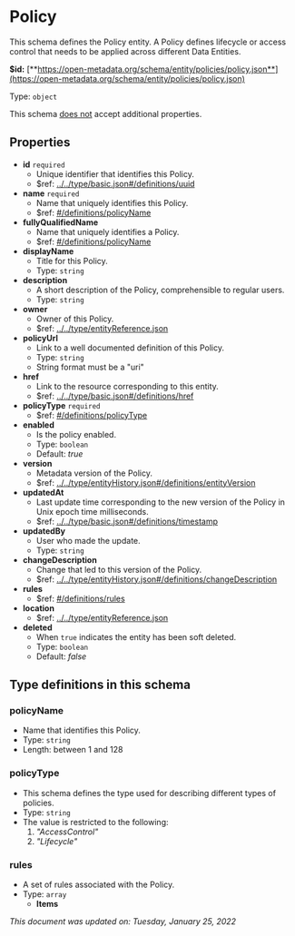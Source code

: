 # Policy

This schema defines the Policy entity. A Policy defines lifecycle or access control that needs to be applied across different Data Entities.

**$id:** [**https://open-metadata.org/schema/entity/policies/policy.json**](https://open-metadata.org/schema/entity/policies/policy.json)

Type: `object`

This schema <u>does not</u> accept additional properties.

## Properties
 - **id** `required`
	 - Unique identifier that identifies this Policy.
	 - $ref: [../../type/basic.json#/definitions/uuid](../types/basic.md#uuid)
 - **name** `required`
	 - Name that uniquely identifies this Policy.
	 - $ref: [#/definitions/policyName](#policyname)
 - **fullyQualifiedName**
	 - Name that uniquely identifies a Policy.
	 - $ref: [#/definitions/policyName](#policyname)
 - **displayName**
	 - Title for this Policy.
	 - Type: `string`
 - **description**
	 - A short description of the Policy, comprehensible to regular users.
	 - Type: `string`
 - **owner**
	 - Owner of this Policy.
	 - $ref: [../../type/entityReference.json](../types/entityreference.md)
 - **policyUrl**
	 - Link to a well documented definition of this Policy.
	 - Type: `string`
	 - String format must be a "uri"
 - **href**
	 - Link to the resource corresponding to this entity.
	 - $ref: [../../type/basic.json#/definitions/href](../types/basic.md#href)
 - **policyType** `required`
	 - $ref: [#/definitions/policyType](#policytype)
 - **enabled**
	 - Is the policy enabled.
	 - Type: `boolean`
	 - Default: _true_
 - **version**
	 - Metadata version of the Policy.
	 - $ref: [../../type/entityHistory.json#/definitions/entityVersion](../types/entityhistory.md#entityversion)
 - **updatedAt**
	 - Last update time corresponding to the new version of the Policy in Unix epoch time milliseconds.
	 - $ref: [../../type/basic.json#/definitions/timestamp](../types/basic.md#timestamp)
 - **updatedBy**
	 - User who made the update.
	 - Type: `string`
 - **changeDescription**
	 - Change that led to this version of the Policy.
	 - $ref: [../../type/entityHistory.json#/definitions/changeDescription](../types/entityhistory.md#changedescription)
 - **rules**
	 - $ref: [#/definitions/rules](#rules)
 - **location**
	 - $ref: [../../type/entityReference.json](../types/entityreference.md)
 - **deleted**
	 - When `true` indicates the entity has been soft deleted.
	 - Type: `boolean`
	 - Default: _false_


## Type definitions in this schema
### policyName

 - Name that identifies this Policy.
 - Type: `string`
 - Length: between 1 and 128


### policyType

 - This schema defines the type used for describing different types of policies.
 - Type: `string`
 - The value is restricted to the following: 
	 1. _"AccessControl"_
	 2. _"Lifecycle"_


### rules

 - A set of rules associated with the Policy.
 - Type: `array`
	 - **Items**




_This document was updated on: Tuesday, January 25, 2022_